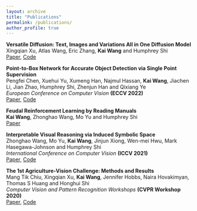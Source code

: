 ```yaml
---
layout: archive
title: "Publications"
permalink: /publications/
author_profile: true
---
```


**Versatile Diffusion: Text, Images and Variations All in One Diffusion Model**  
Xingqian Xu, Atlas Wang, Eric Zhang, **Kai Wang** and Humphrey Shi  
[Paper](https://arxiv.org/abs/2211.08332), [Code](https://github.com/SHI-Labs/Versatile-Diffusion)

**Point-to-Box Network for Accurate Object Detection via Single Point Supervision**  
Pengfei Chen, Xuehui Yu, Xumeng Han, Najmul Hassan, **Kai Wang**, Jiachen Li, Jian Zhao, Humphrey Shi, Zhenjun Han and Qixiang Ye  
*European Conference on Computer Vision* **(ECCV 2022)**  
[Paper](https://link.springer.com/chapter/10.1007/978-3-031-20077-9_4), [Code](https://github.com/ucas-vg/P2BNet)

**Feudal Reinforcement Learning by Reading Manuals**  
**Kai Wang**, Zhonghao Wang, Mo Yu and Humphrey Shi  
[Paper](https://arxiv.org/abs/2110.06477)

**Interpretable Visual Reasoning via Induced Symbolic Space**  
Zhonghao Wang, Mo Yu, **Kai Wang**, Jinjun Xiong, Wen-mei Hwu, Mark Hasegawa-Johnson and Humphrey Shi  
*International Conference on Computer Vision* **(ICCV 2021)**  
[Paper](https://openaccess.thecvf.com/content/ICCV2021/html/Wang_Interpretable_Visual_Reasoning_via_Induced_Symbolic_Space_ICCV_2021_paper.html), [Code](https://github.com/SHI-Labs/Interpretable-Visual-Reasoning)

**The 1st Agriculture-Vision Challenge: Methods and Results**  
Mang Tik Chiu, Xingqian Xu, **Kai Wang**, Jennifer Hobbs, Naira Hovakimyan, Thomas S Huang and Honghui Shi  
*Computer Vision and Pattern Recognition Workshops* **(CVPR Workshop 2020)**  
[Paper](https://openaccess.thecvf.com/content_CVPRW_2020/html/w5/Chiu_The_1st_Agriculture-Vision_Challenge_Methods_and_Results_CVPRW_2020_paper.html), [Code](https://github.com/SHI-Labs/Agriculture-Vision)
